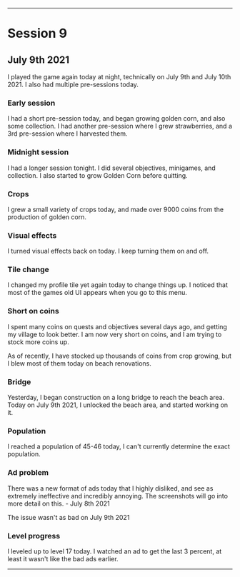
***

# Session 9

## July 9th 2021

I played the game again today at night, technically on July 9th and July 10th 2021. I also had multiple pre-sessions today.

<!-- Session notes July 8th 2021

!-->

### Early session

I had a short pre-session today, and began growing golden corn, and also some collection. I had another pre-session where I grew strawberries, and a 3rd pre-session where I harvested them.

### Midnight session

I had a longer session tonight. I did several objectives, minigames, and collection. I also started to grow Golden Corn before quitting.

### Crops

I grew a small variety of crops today, and made over 9000 coins from the production of golden corn.

### Visual effects

I turned visual effects back on today. I keep turning them on and off.

### Tile change

I changed my profile tile yet again today to change things up. I noticed that most of the games old UI appears when you go to this menu.

### Short on coins

I spent many coins on quests and objectives several days ago, and getting my village to look better. I am now very short on coins, and I am trying to stock more coins up.

As of recently, I have stocked up thousands of coins from crop growing, but I blew most of them today on beach renovations.

### Bridge

Yesterday, I began construction on a long bridge to reach the beach area. Today on July 9th 2021, I unlocked the beach area, and started working on it.

### Population

I reached a population of 45-46 today, I can't currently determine the exact population.

### Ad problem

There was a new format of ads today that I highly disliked, and see as extremely ineffective and incredibly annoying. The screenshots will go into more detail on this. - July 8th 2021

The issue wasn't as bad on July 9th 2021

### Level progress

<!-- I leveled up to level 14 today. !-->

I leveled up to level 17 today. I watched an ad to get the last 3 percent, at least it wasn't like the bad ads earlier.

<!-- I did not level up today. !-->

***
